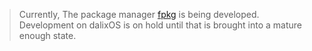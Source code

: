 > Currently, The package manager [fpkg](https://github.com/FigSystems/fpkg) is being developed. Development on dalixOS is on hold until that is brought into a mature enough state.
